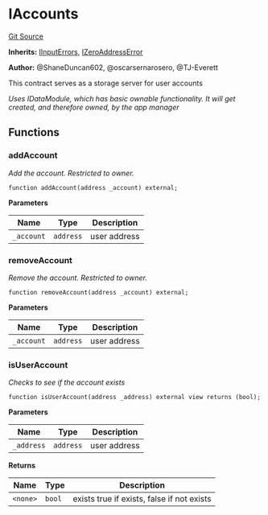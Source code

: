 # IAccounts
[Git Source](https://github.com/thrackle-io/forte-rules-engine/blob/05058af162713f188a988f6affb17d318400fb7d/src/client/application/data/IAccounts.sol)

**Inherits:**
[IInputErrors](/src/common/IErrors.sol/interface.IInputErrors.md), [IZeroAddressError](/src/common/IErrors.sol/interface.IZeroAddressError.md)

**Author:**
@ShaneDuncan602, @oscarsernarosero, @TJ-Everett

This contract serves as a storage server for user accounts

*Uses IDataModule, which has basic ownable functionality. It will get created, and therefore owned, by the app manager*


## Functions
### addAccount

*Add the account. Restricted to owner.*


```solidity
function addAccount(address _account) external;
```
**Parameters**

|Name|Type|Description|
|----|----|-----------|
|`_account`|`address`|user address|


### removeAccount

*Remove the account. Restricted to owner.*


```solidity
function removeAccount(address _account) external;
```
**Parameters**

|Name|Type|Description|
|----|----|-----------|
|`_account`|`address`|user address|


### isUserAccount

*Checks to see if the account exists*


```solidity
function isUserAccount(address _address) external view returns (bool);
```
**Parameters**

|Name|Type|Description|
|----|----|-----------|
|`_address`|`address`|user address|

**Returns**

|Name|Type|Description|
|----|----|-----------|
|`<none>`|`bool`|exists true if exists, false if not exists|


